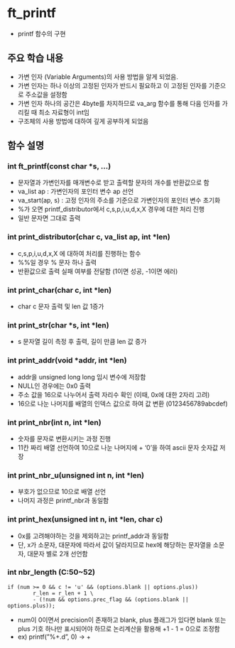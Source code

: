 # ft_printf

- printf 함수의 구현

## 주요 학습 내용

- 가변 인자 (Variable Arguments)의 사용 방법을 알게 되었음.
- 가변 인자는 하나 이상의 고정된 인자가 반드시 필요하고 이 고정된 인자를 기준으로 주소값을 설정함
- 가변 인자 하나의 공간은 4byte를 차지하므로 va_arg 함수를 통해 다음 인자를 가리킬 때 최소 자료형이 int임
- 구조체의 사용 방법에 대하여 깊게 공부하게 되었음

## 함수 설명

### int	ft_printf(const char *s, ...)

- 문자열과 가변인자를 매개변수로 받고 출력할 문자의 개수를 반환값으로 함
- va_list ap : 가변인자의 포인터 변수 ap 선언
- va_start(ap, s) : 고정 인자의 주소를 기준으로 가변인자의 포인터 변수 초기화
- %가 오면 printf_distributor에서 c,s,p,i,u,d,x,X 경우에 대한 처리 진행
- 일반 문자면 그대로 출력

### int print_distributor(char c, va_list ap, int *len)

- c,s,p,i,u,d,x,X 에 대하여 처리를 진행하는 함수
- %%일 경우 % 문자 하나 출력
- 반환값으로 출력 실패 여부를 전달함 (1이면 성공, -1이면 에러)

### int	print_char(char c, int *len)

- char c 문자 출력 및 len 값 1증가

### int	print_str(char *s, int *len)

- s 문자열 길이 측정 후 출력, 길이 만큼 len 값 증가

### int	print_addr(void *addr, int *len)

- addr을 unsigned long long 임시 변수에 저장함
- NULL인 경우에는 0x0 출력
- 주소 값을 16으로 나누어서 출력 자리수 확인 (이때, 0x에 대한 2자리 고려)
- 16으로 나눈 나머지를 배열의 인덱스 값으로 하여 값 변환 (0123456789abcdef)

### int	print_nbr(int n, int *len)

- 숫자를 문자로 변환시키는 과정 진행
- 11칸 짜리 배열 선언하여 10으로 나눈 나머지에 + ‘0’을 하여 ascii 문자 숫자값 저장

### int	print_nbr_u(unsigned int n, int *len)

- 부호가 없으므로 10으로 배열 선언
- 나머지 과정은 printf_nbr과 동일함

### int	print_hex(unsigned int n, int *len, char c)

- 0x를 고려해야하는 것을 제외하고는 printf_addr과 동일함
- 단, x가 소문자, 대문자에 따라서 값이 달라지므로 hex에 해당하는 문자열을 소문자, 대문자 별로 2개 선언함


### int nbr_length (C:50~52)

```
if (num >= 0 && c != 'u' && (options.blank || options.plus))
		r_len = r_len + 1 \
		- (!num && options.prec_flag && (options.blank || options.plus));
```

- num이 0이면서 precision이 존재하고 blank, plus 플래그가 있다면  blank 또는 plus 기호 하나만 표시되어야 하므로 논리계산을 활용해 +1 - 1 = 0으로 조정함
- ex) printf(”%+.d”, 0) → +

